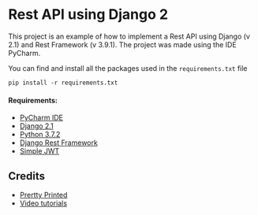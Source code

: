 # Rest API using Django 2


This project is an example of how to implement a Rest API using Django (v 2.1) and Rest Framework (v 3.9.1).
The project was made using the IDE PyCharm.

You can find and install all the packages used in the `requirements.txt` file

```
pip install -r requirements.txt
```

#### Requirements:

- [PyCharm IDE](https://www.jetbrains.com/pycharm/download/#section=mac)
- [Django 2.1](https://www.djangoproject.com/)
- [Python 3.7.2](https://www.python.org/)
- [Django Rest Framework](https://www.django-rest-framework.org/)
- [Simple JWT](https://github.com/davesque/django-rest-framework-simplejwt)


Credits
-------
- [Prertty Printed](https://prettyprinted.com)
- [Video tutorials](https://www.youtube.com/playlist?list=PLXmMXHVSvS-DQfOsQdXkzEZyD0Vei7PKf)

